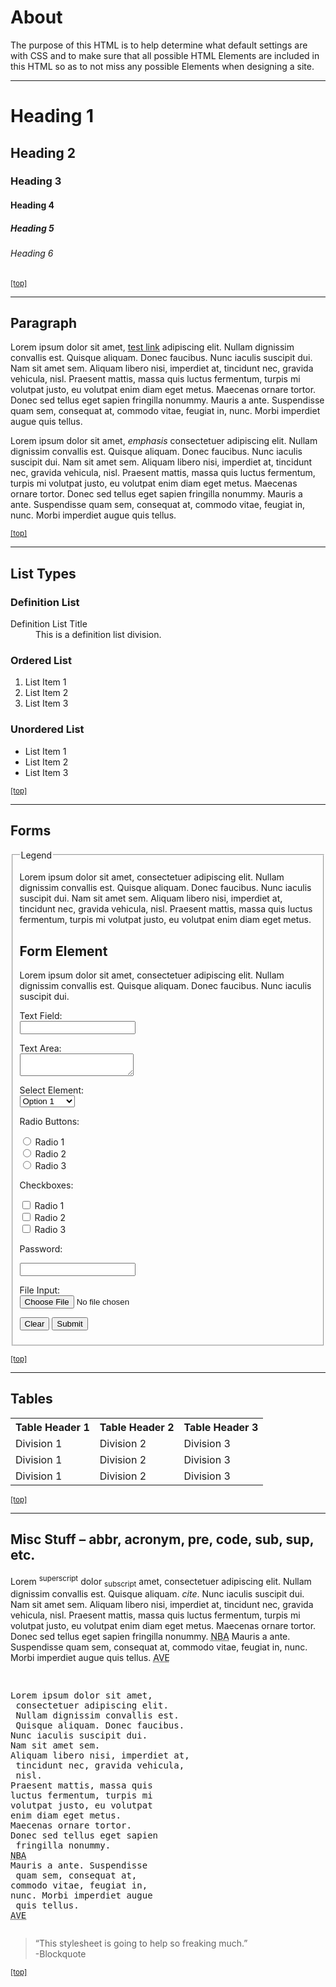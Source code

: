 # About

<p>The purpose of this HTML is to help determine what default settings are with CSS and to make sure that all possible HTML Elements are included in this HTML so as to not miss any possible Elements when designing a site.</p>
<hr>
<h1>Heading 1</h1>
<h2>Heading 2</h2>
<h3>Heading 3</h3>
<h4>Heading 4</h4>
<h5>Heading 5</h5>
<h6>Heading 6</h6>
<p><small><a href="#wrapper">[top]</a></small></p>
<hr>
<h2 id="paragraph">Paragraph</h2>
<p>Lorem ipsum dolor sit amet, <a href="#" title="test link">test link</a> adipiscing elit. Nullam dignissim convallis est. Quisque aliquam. Donec faucibus. Nunc iaculis suscipit dui. Nam sit amet sem. Aliquam libero nisi, imperdiet at, tincidunt nec, gravida vehicula, nisl. Praesent mattis, massa quis luctus fermentum, turpis mi volutpat justo, eu volutpat enim diam eget metus. Maecenas ornare tortor. Donec sed tellus eget sapien fringilla nonummy. Mauris a ante. Suspendisse quam sem, consequat at, commodo vitae, feugiat in, nunc. Morbi imperdiet augue quis tellus.</p>
<p>Lorem ipsum dolor sit amet, <em>emphasis</em> consectetuer adipiscing elit. Nullam dignissim convallis est. Quisque aliquam. Donec faucibus. Nunc iaculis suscipit dui. Nam sit amet sem. Aliquam libero nisi, imperdiet at, tincidunt nec, gravida vehicula, nisl. Praesent mattis, massa quis luctus fermentum, turpis mi volutpat justo, eu volutpat enim diam eget metus. Maecenas ornare tortor. Donec sed tellus eget sapien fringilla nonummy. Mauris a ante. Suspendisse quam sem, consequat at, commodo vitae, feugiat in, nunc. Morbi imperdiet augue quis tellus.</p>
<p><small><a href="#wrapper">[top]</a></small></p>
<hr>
<h2 id="list_types">List Types</h2>
<h3>Definition List</h3>
<dl>
<dt>Definition List Title</dt>
<dd>This is a definition list division.</dd>
</dl>
<h3>Ordered List</h3>
<ol>
<li>List Item 1</li>
<li>List Item 2</li>
<li>List Item 3</li>
</ol>
<h3>Unordered List</h3>
<ul>
<li>List Item 1</li>
<li>List Item 2</li>
<li>List Item 3</li>
</ul>
<p><small><a href="#wrapper">[top]</a></small></p>
<hr>
<h2 id="form_elements">Forms</h2>
<fieldset>
<legend>Legend</legend>
<p>Lorem ipsum dolor sit amet, consectetuer adipiscing elit. Nullam dignissim convallis est. Quisque aliquam. Donec faucibus. Nunc iaculis suscipit dui. Nam sit amet sem. Aliquam libero nisi, imperdiet at, tincidunt nec, gravida vehicula, nisl. Praesent mattis, massa quis luctus fermentum, turpis mi volutpat justo, eu volutpat enim diam eget metus.</p>
<form lpformnum="1">
<h2>Form Element</h2>
<p>Lorem ipsum dolor sit amet, consectetuer adipiscing elit. Nullam dignissim convallis est. Quisque aliquam. Donec faucibus. Nunc iaculis suscipit dui.</p>
<p><label for="text_field">Text Field:</label><br>
		<input type="text" id="text_field" autocomplete="off"></p>
<p><label for="text_area">Text Area:</label><br>
		<textarea id="text_area"></textarea></p>
<p><label for="select_element">Select Element:</label><br>
			<select name="select_element">
			<optgroup label="Option Group 1"><option value="1">Option 1</option><option value="2">Option 2</option><option value="3">Option 3</option></optgroup>
			<optgroup label="Option Group 2"><option value="1">Option 1</option><option value="2">Option 2</option><option value="3">Option 3</option></optgroup>
		</select></p>
<p><label for="radio_buttons">Radio Buttons:</label></p>
<p>			<input type="radio" class="radio" name="radio_button" value="radio_1"> Radio 1<br>
				<input type="radio" class="radio" name="radio_button" value="radio_2"> Radio 2<br>
				<input type="radio" class="radio" name="radio_button" value="radio_3"> Radio 3
		</p>
<p><label for="checkboxes">Checkboxes:</label></p>
<p>			<input type="checkbox" class="checkbox" name="checkboxes" value="check_1"> Radio 1<br>
				<input type="checkbox" class="checkbox" name="checkboxes" value="check_2"> Radio 2<br>
				<input type="checkbox" class="checkbox" name="checkboxes" value="check_3"> Radio 3
		</p>
<p><label for="password">Password:</label></p>
<p>			<input type="password" class="password" name="password" autocomplete="off">
		</p>
<p><label for="file">File Input:</label><br>
			<input type="file" class="file" name="file">
		</p>
<p><input class="button" type="reset" value="Clear"> <input class="button" type="submit" value="Submit">
		</p>
<p></p></form>
</fieldset>
<p><small><a href="#wrapper">[top]</a></small></p>
<hr>
<h2 id="tables">Tables</h2>
<table cellspacing="0" cellpadding="0">
<tbody><tr>
<th>Table Header 1</th>
<th>Table Header 2</th>
<th>Table Header 3</th>
</tr>
<tr>
<td>Division 1</td>
<td>Division 2</td>
<td>Division 3</td>
</tr>
<tr class="even">
<td>Division 1</td>
<td>Division 2</td>
<td>Division 3</td>
</tr>
<tr>
<td>Division 1</td>
<td>Division 2</td>
<td>Division 3</td>
</tr>
</tbody></table>
<p><small><a href="#wrapper">[top]</a></small></p>
<hr>
<h2 id="misc">Misc Stuff – abbr, acronym, pre, code, sub, sup, etc.</h2>
<p>Lorem <sup>superscript</sup> dolor <sub>subscript</sub> amet, consectetuer adipiscing elit. Nullam dignissim convallis est. Quisque aliquam. <cite>cite</cite>. Nunc iaculis suscipit dui. Nam sit amet sem. Aliquam libero nisi, imperdiet at, tincidunt nec, gravida vehicula, nisl. Praesent mattis, massa quis luctus fermentum, turpis mi volutpat justo, eu volutpat enim diam eget metus. Maecenas ornare tortor. Donec sed tellus eget sapien fringilla nonummy. <acronym title="National Basketball Association">NBA</acronym> Mauris a ante. Suspendisse quam sem, consequat at, commodo vitae, feugiat in, nunc. Morbi imperdiet augue quis tellus.  <abbr title="Avenue">AVE</abbr></p>
<pre><p>
Lorem ipsum dolor sit amet,
 consectetuer adipiscing elit.
 Nullam dignissim convallis est.
 Quisque aliquam. Donec faucibus. 
Nunc iaculis suscipit dui. 
Nam sit amet sem. 
Aliquam libero nisi, imperdiet at,
 tincidunt nec, gravida vehicula,
 nisl. 
Praesent mattis, massa quis 
luctus fermentum, turpis mi 
volutpat justo, eu volutpat 
enim diam eget metus. 
Maecenas ornare tortor. 
Donec sed tellus eget sapien
 fringilla nonummy. 
<acronym title="National Basketball Association">NBA</acronym> 
Mauris a ante. Suspendisse
 quam sem, consequat at, 
commodo vitae, feugiat in, 
nunc. Morbi imperdiet augue
 quis tellus.  
<abbr title="Avenue">AVE</abbr></p></pre>
<blockquote><p>
	“This stylesheet is going to help so freaking much.” <br>-Blockquote
</p></blockquote>
<p><small><a href="#wrapper">[top]</a></small><br>
<!-- End of Sample Content --></p>
